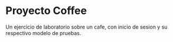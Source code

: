 # Proyecto Coffee

Un ejercicio de laboratorio sobre un cafe, con inicio de sesion y su respectivo modelo de pruebas.